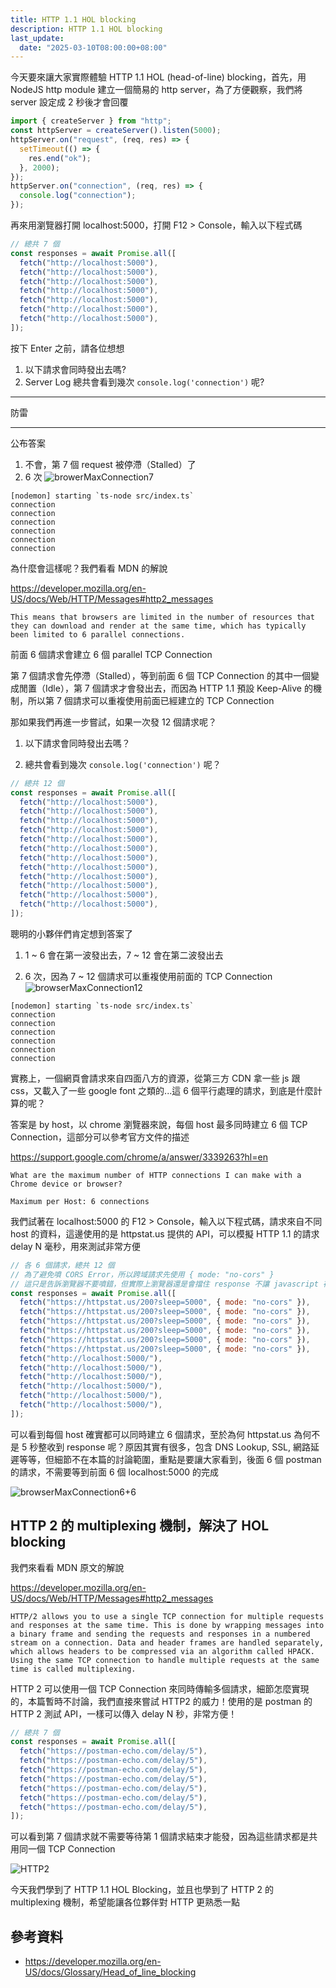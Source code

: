 ```yaml
---
title: HTTP 1.1 HOL blocking
description: HTTP 1.1 HOL blocking
last_update:
  date: "2025-03-10T08:00:00+08:00"
---
```


今天要來讓大家實際體驗 HTTP 1.1 HOL (head-of-line) blocking，首先，用 NodeJS http module 建立一個簡易的 http server，為了方便觀察，我們將 server 設定成 2 秒後才會回覆

```js
import { createServer } from "http";
const httpServer = createServer().listen(5000);
httpServer.on("request", (req, res) => {
  setTimeout(() => {
    res.end("ok");
  }, 2000);
});
httpServer.on("connection", (req, res) => {
  console.log("connection");
});
```

再來用瀏覽器打開 localhost:5000，打開 F12 > Console，輸入以下程式碼

```js
// 總共 7 個
const responses = await Promise.all([
  fetch("http://localhost:5000"),
  fetch("http://localhost:5000"),
  fetch("http://localhost:5000"),
  fetch("http://localhost:5000"),
  fetch("http://localhost:5000"),
  fetch("http://localhost:5000"),
  fetch("http://localhost:5000"),
]);
```

按下 Enter 之前，請各位想想

1. 以下請求會同時發出去嗎?
2. Server Log 總共會看到幾次 `console.log('connection')` 呢?

---

防雷

---

公布答案

1. 不會，第 7 個 request 被停滯（Stalled）了
2. 6 次
   ![browerMaxConnection7](../../static/img/browserMaxConnection7.jpg)

```
[nodemon] starting `ts-node src/index.ts`
connection
connection
connection
connection
connection
connection
```

為什麼會這樣呢？我們看看 MDN 的解說

https://developer.mozilla.org/en-US/docs/Web/HTTP/Messages#http2_messages

```
This means that browsers are limited in the number of resources that they can download and render at the same time, which has typically been limited to 6 parallel connections.
```

前面 6 個請求會建立 6 個 parallel TCP Connection

第 7 個請求會先停滯（Stalled），等到前面 6 個 TCP Connection 的其中一個變成閒置（Idle），第 7 個請求才會發出去，而因為 HTTP 1.1 預設 Keep-Alive 的機制，所以第 7 個請求可以重複使用前面已經建立的 TCP Connection

那如果我們再進一步嘗試，如果一次發 12 個請求呢？

1. 以下請求會同時發出去嗎？

2. 總共會看到幾次 `console.log('connection')` 呢？

```js
// 總共 12 個
const responses = await Promise.all([
  fetch("http://localhost:5000"),
  fetch("http://localhost:5000"),
  fetch("http://localhost:5000"),
  fetch("http://localhost:5000"),
  fetch("http://localhost:5000"),
  fetch("http://localhost:5000"),
  fetch("http://localhost:5000"),
  fetch("http://localhost:5000"),
  fetch("http://localhost:5000"),
  fetch("http://localhost:5000"),
  fetch("http://localhost:5000"),
  fetch("http://localhost:5000"),
]);
```

聰明的小夥伴們肯定想到答案了

1. 1 ~ 6 會在第一波發出去，7 ~ 12 會在第二波發出去

2. 6 次，因為 7 ~ 12 個請求可以重複使用前面的 TCP Connection
   ![browserMaxConnection12](../../static/img/browserMaxConnection12.jpg)

```
[nodemon] starting `ts-node src/index.ts`
connection
connection
connection
connection
connection
connection
```

實務上，一個網頁會請求來自四面八方的資源，從第三方 CDN 拿一些 js 跟 css，又載入了一些 google font 之類的...這 6 個平行處理的請求，到底是什麼計算的呢？

答案是 by host，以 chrome 瀏覽器來說，每個 host 最多同時建立 6 個 TCP Connection，這部分可以參考官方文件的描述

https://support.google.com/chrome/a/answer/3339263?hl=en

```
What are the maximum number of HTTP connections I can make with a Chrome device or browser?

Maximum per Host: 6 connections
```

我們試著在 localhost:5000 的 F12 > Console，輸入以下程式碼，請求來自不同 host 的資料，這邊使用的是 httpstat.us 提供的 API，可以模擬 HTTP 1.1 的請求 delay N 毫秒，用來測試非常方便

```js
// 各 6 個請求，總共 12 個
// 為了避免噴 CORS Error，所以跨域請求先使用 { mode: "no-cors" }
// 這只是告訴瀏覽器不要噴錯，但實際上瀏覽器還是會擋住 response 不讓 javascript 存取
const responses = await Promise.all([
  fetch("https://httpstat.us/200?sleep=5000", { mode: "no-cors" }),
  fetch("https://httpstat.us/200?sleep=5000", { mode: "no-cors" }),
  fetch("https://httpstat.us/200?sleep=5000", { mode: "no-cors" }),
  fetch("https://httpstat.us/200?sleep=5000", { mode: "no-cors" }),
  fetch("https://httpstat.us/200?sleep=5000", { mode: "no-cors" }),
  fetch("https://httpstat.us/200?sleep=5000", { mode: "no-cors" }),
  fetch("http://localhost:5000/"),
  fetch("http://localhost:5000/"),
  fetch("http://localhost:5000/"),
  fetch("http://localhost:5000/"),
  fetch("http://localhost:5000/"),
  fetch("http://localhost:5000/"),
]);
```

可以看到每個 host 確實都可以同時建立 6 個請求，至於為何 httpstat.us 為何不是 5 秒整收到 response 呢？原因其實有很多，包含 DNS Lookup, SSL, 網路延遲等等，但細節不在本篇的討論範圍，重點是要讓大家看到，後面 6 個 postman 的請求，不需要等到前面 6 個 localhost:5000 的完成

![browserMaxConnection6+6](../../static/img/browserMaxConnection6+6.jpg)

## HTTP 2 的 multiplexing 機制，解決了 HOL blocking

我們來看看 MDN 原文的解說

https://developer.mozilla.org/en-US/docs/Web/HTTP/Messages#http2_messages

```
HTTP/2 allows you to use a single TCP connection for multiple requests and responses at the same time. This is done by wrapping messages into a binary frame and sending the requests and responses in a numbered stream on a connection. Data and header frames are handled separately, which allows headers to be compressed via an algorithm called HPACK. Using the same TCP connection to handle multiple requests at the same time is called multiplexing.
```

HTTP 2 可以使用一個 TCP Connection 來同時傳輸多個請求，細節怎麼實現的，本篇暫時不討論，我們直接來嘗試 HTTP2 的威力！使用的是 postman 的 HTTP 2 測試 API，一樣可以傳入 delay N 秒，非常方便！

```js
// 總共 7 個
const responses = await Promise.all([
  fetch("https://postman-echo.com/delay/5"),
  fetch("https://postman-echo.com/delay/5"),
  fetch("https://postman-echo.com/delay/5"),
  fetch("https://postman-echo.com/delay/5"),
  fetch("https://postman-echo.com/delay/5"),
  fetch("https://postman-echo.com/delay/5"),
  fetch("https://postman-echo.com/delay/5"),
]);
```

可以看到第 7 個請求就不需要等待第 1 個請求結束才能發，因為這些請求都是共用同一個 TCP Connection

![HTTP2](../../static/img/HTTP2.jpg)

今天我們學到了 HTTP 1.1 HOL Blocking，並且也學到了 HTTP 2 的 multiplexing 機制，希望能讓各位夥伴對 HTTP 更熟悉一點

## 參考資料

- https://developer.mozilla.org/en-US/docs/Glossary/Head_of_line_blocking
